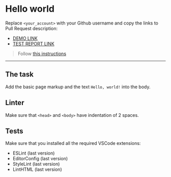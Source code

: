 # Hello world

Replace `<your_account>` with your Github username and copy the links to Pull Request description:
- [DEMO LINK](https://RuslanKhoroshylov.github.io/layout_hello-world/)
- [TEST REPORT LINK](https://RuslanKhoroshylov.github.io/layout_hello-world/report/html_report/)

> Follow [this instructions](https://mate-academy.github.io/layout_task-guideline/#how-to-solve-the-layout-tasks-on-github)
___

## The task

Add the basic page markup and the text `Hello, world!` into the body.

## Linter

Make sure that `<head>` and `<body>` have indentation of 2 spaces.

## Tests

Make sure that you installed all the required VSCode extensions:

- ESLint (last version)
- EditorConfig (last version)
- StyleLint (last version)
- LintHTML (last version)
